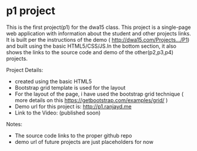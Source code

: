 # p1 project

This is the first project(p1) for the dwa15 class. This project is a single-page web application with information about the student and other projects links. It is built per the instructions of the demo ( http://dwa15.com/Projects.../P1) and built using the basic HTML5/CSS/JS.In the bottom section, it also shows the links to the source code and demo of the other(p2,p3,p4) projects.

Project Details:
* created using the basic HTML5
* Bootstrap grid template is used for the layout
* For the layout of the page, i have used the bootstrap grid technique ( more details on this https://getbootstrap.com/examples/grid/ )
* Demo url for this project is: http://p1.ranjayd.me
* Link to the Video: (published soon)

Notes:
* The source code links to the proper github repo
* demo url of future projects are just placeholders for now
